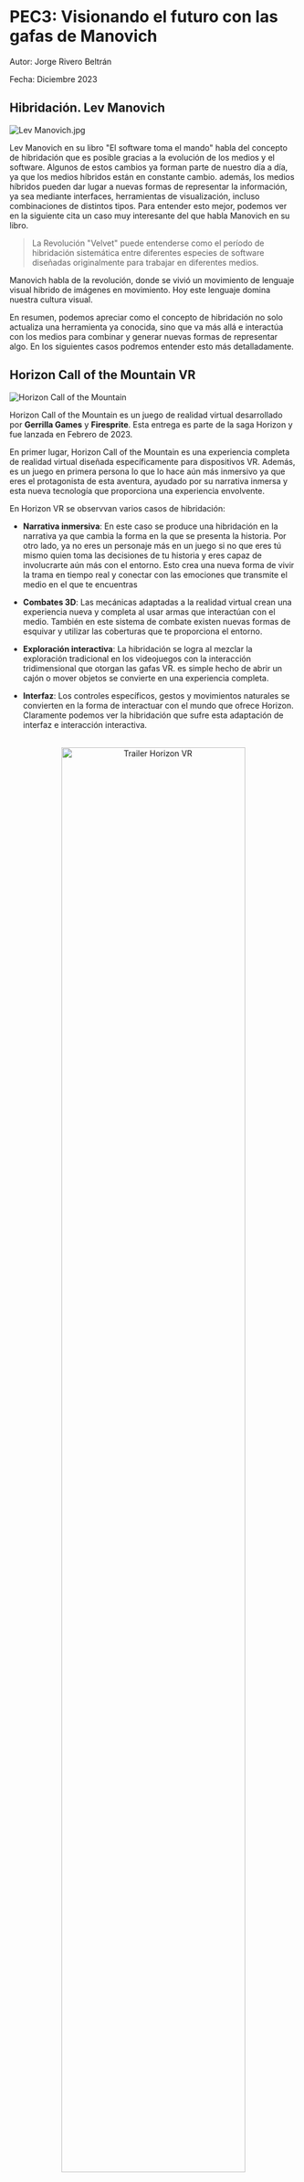 # PEC3: Visionando el futuro con las gafas de Manovich 


Autor: Jorge Rivero Beltrán


Fecha: Diciembre 2023

## Hibridación. Lev Manovich

![Lev Manovich.jpg](https://github.com/JRiveroUOC/PEC3_Manovich_Reloaded/blob/main/Lev%20Manovich.jpg)

Lev Manovich en su libro "El software toma el mando" habla del concepto de hibridación que es posible gracias a la evolución de los medios y el software. Algunos de estos cambios ya forman parte de nuestro día a día, ya que los medios híbridos están en constante cambio. además, los medios híbridos pueden dar lugar a nuevas formas de representar la información, ya sea mediante interfaces, herramientas de visualización, incluso combinaciones de distintos tipos. Para entender esto mejor, podemos ver en la siguiente cita un caso muy interesante del que habla Manovich en su libro.
>La Revolución "Velvet" puede entenderse como el
período de hibridación sistemática entre diferentes especies de software diseñadas originalmente para trabajar en
diferentes medios.

Manovich habla de la revolución, donde se vivió un movimiento de lenguaje visual hibrido de imágenes en movimiento. Hoy este lenguaje domina nuestra cultura visual.

En resumen, podemos apreciar como el concepto de hibridación no solo actualiza una herramienta ya conocida, sino que va más allá e interactúa con los medios para combinar y generar nuevas formas de representar algo. En los siguientes casos podremos entender esto más detalladamente.


## Horizon Call of the Mountain VR

![Horizon Call of the Mountain](https://github.com/JRiveroUOC/PEC3_Manovich_Reloaded/blob/main/Horizoncallmaountain1.jpeg)

Horizon Call of the Mountain es un juego de realidad virtual desarrollado por <b>Gerrilla Games</b> y <b>Firesprite</b>. Esta entrega es parte de la saga Horizon y fue lanzada en Febrero de 2023.

En primer lugar, Horizon Call of the Mountain es una experiencia completa de realidad virtual diseñada específicamente para dispositivos VR. Además, es un juego en primera persona lo que lo hace aún más inmersivo ya que eres el protagonista de esta aventura, ayudado por su narrativa inmersa y esta nueva tecnología que proporciona una experiencia envolvente.

En Horizon VR se observvan varios casos de hibridación:

* <b>Narrativa inmersiva</b>: En este caso se produce una hibridación en la narrativa ya que cambia la forma en la que se presenta la historia. Por otro lado, ya no eres un personaje más en un juego si no que eres tú mismo quien toma las decisiones de tu historia y eres capaz de involucrarte aún más con el entorno. Esto crea una nueva forma de vivir la trama en tiempo real y conectar con las emociones que transmite el medio en el que te encuentras

* <b>Combates 3D</b>: Las mecánicas adaptadas a la realidad virtual crean una experiencia nueva y completa al usar armas que interactúan con el medio. También en este sistema de combate existen nuevas formas de esquivar y utilizar las coberturas que te proporciona el entorno.

* <b>Exploración interactiva</b>: La hibridación se logra al mezclar la exploración tradicional en los videojuegos con la interacción tridimensional que otorgan las gafas VR. es simple hecho de abrir un cajón o mover objetos se convierte en una experiencia completa.

* <b>Interfaz</b>: Los controles específicos, gestos y movimientos naturales se convierten en la forma de interactuar con el mundo que ofrece Horizon. Claramente podemos ver la hibridación que sufre esta adaptación de interfaz e interacción interactiva.

<br>

<div align="center" >
  <a href="https://www.youtube.com/watch?v=ATR0vlhDK1E"><img src="https://img.youtube.com/vi/ATR0vlhDK1E/0.jpg" width="80%" alt="Trailer Horizon VR"></a>
</div>



<br>
Después de nombrar algunos casos de hibridación que se producen en Horizon Call of the Mountain podemos ver como este medio cambia muchos aspectos tradicionales en los videojuegos. Por otro lado, esta experiencia envolvente es muy reciente y apenas hay opciones para crear comparativas, pero sin duda este es uno de los mejores casos de uso del VR en los videojuegos. Por último, tendremos que seguir esperando a ver dónde nos lleva esta nueva tecnología y que otros casos de hibridacion llegaran a contemplar.

## Oracle APEX

![Oracle APEX](https://github.com/JRiveroUOC/PEC3_Manovich_Reloaded/blob/main/1920px-Dark-hero-screenshot_2x.png)

En primer lugar, para entender los casos de hibridación de Oracle APEX debemos hacernos esta pregunta.

### ¿Qué es APEX?

APEX es una plataforma "low code" que permite crear aplicaciones web y móvil escalables, seguras y con características innovadoras, todo esto 20 veces más rápido y 100 veces menos código. Además, no es necesario ser un experto para mostrar soluciones sofisticadas y resolver cualquier tipo de problemas.


### Casos de hibridación

En APEX podemos ver múltiples casos de hibridación.

* <b>Integración</b>: APEX permite crear aplicaciones arrastrando componentes ya prediseñados que son totalmente "responsive" tanto para web como móvil. Por otro lado, permite crearle funcionalidades a necesidad del desarrollador por medio de "Dynamic Actions" que actúan como eventos del componente para darle el uso de evento de una web tales como click, cambios, arrastrar y una larga lista de ellos. Esto crear una hibridación entre maquetación y programación fortaleciendolas, esto hace que el desarrollo sea mucho más ágil y elimina posibles errores de programación o estilos.

* <b>Workflow</b>: En la segunda mitad de 2023 Oracle implemento esta nueva funcionalidad que permite crear el workflow de una aplicación. Hasta ahora, siempre hemos creado un diagrama de flujos y seguidamente desarrollado las funciones necesarias para que el workflow funcionara en nuestra aplicación, pero gracias a esta nueva funcionalidad que ofrece APEX y junta los diagramas con el flujo de los procesos podemos obtener en tiempo real el funcionamiento de nuestra aplicación y modificarlo de forma muy sencilla.

![Workflow](https://github.com/JRiveroUOC/PEC3_Manovich_Reloaded/blob/main/Captura.JPG)

* <b>Lógicas de negocio</b>: Esta aplicación está dirigida a cualquier empresa y se enfoca en lógicas de negocio complejas. Oracle APEX permite presentas datos y procesarlos muy rápido ya que está conectada directamente a la base de datos y toda la APP es traducida a SQL y PL/SQL que son los lenguajes que Oracle interpreta. Esta combinación presenta una hibridación combinando estas funcionalidades.

* <b>Formularios e Inteligencia artificial</b>: La hibridación que podemos ver aquí se da en el caso de la combinación de estos. En el último "Webinar" al que gracias a mi empresa pude asistir, presentaron esta nueva característica donde la IA era capaz de completar formularios dando pequeños detalles. En el ejemplo, mostraban una web de una universidad la cual recibe cartas de aceptación. Pero tenía un problema y es que no siempre estaban redactadas adecuadamente por lo que implementaron con APEX unos formularios en los que redactabas brevemente quien eras y tus aficiones y este era capaz de reescribirse a través de IA generativa.

Para acceder a la próxima sesión el día 19 de Diciembre, podrás regístrate en el siguiente enlace [Oracle IA](https://www.oracle.com/es/artificial-intelligence/).

En resumen, podemos ver como la hibridación en APEX se manifiesta en la integración de distintas tecnologías y componentes. El potencial de esta plataforma es enorme y agiliza el desarrollo de las empresas dando lugar a enfocarse en la lógica de negocios y no tanto en el desarrollo, ya que otorga múltiples herramientas para facilitarla.

## Conclusión

En conclusión, podemos ver como la hibridación interactúa con los medios para crear nuevas formas como podemos ver en estos dos casos. Estos ejemplos en los que nos hemos enfocado estan en constante evolucion, tanto los juegos VR como las herramientas de código generativo están en auge y creando un nuevo mercado que antes no existía. Por último, decir que he tenido la oportunidad de utilizar Oracle APEX gracias a que tengo licencia de BBDD de Oracle y podido probar durante unas horas El Horizon VR. Del primero decir que es una herramienta super potente y las próximas actualizaciones previstas para el 2024 vienen con mucha fuerza y del segundo decir que es una experiencia entre cine y videojuegos que impresiona desde el primer momento en el que te pones las gafas

### Referencias y Bibliografía

* Manovich, Lev. (2013). **El Software toma el mando**. Barcelona: Editorial UOC.
* Oracle. (2019). [Help Center](https://docs.oracle.com/en/database/oracle/application-express/18/tutorial-create-dynamic-actions/)
* Oracle Inteligencia artificial. (2023). [Oracle IA](https://www.oracle.com/es/artificial-intelligence/)
* Manovich Web. (2023). [Manovich](http://manovich.net/)
* Manovich Web. (December 2023). [Horizon Call of the Mountain](https://en.wikipedia.org/wiki/Horizon_Call_of_the_Mountain)


----

Licencia: Material Creative Commons desarrollado bajo licencia CC BY-SA 4.0. Imágenes CC BY [Tubik studio](https://blog.tubikstudio.com/how-to-create-original-flat-illustrations-designers-tips/) 
